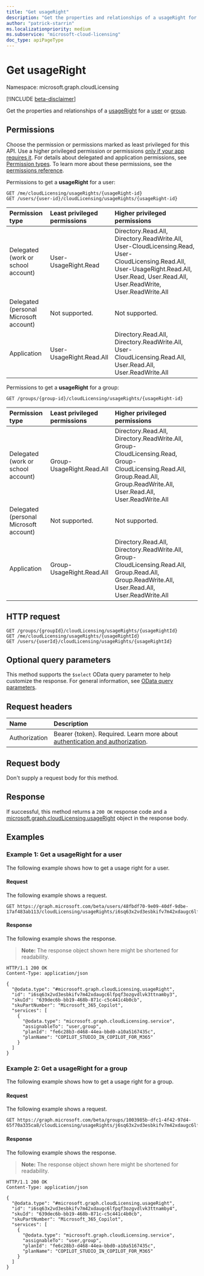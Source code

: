 ```yaml
---
title: "Get usageRight"
description: "Get the properties and relationships of a usageRight for a user or group."
author: "patrick-starrin"
ms.localizationpriority: medium
ms.subservice: "microsoft-cloud-licensing"
doc_type: apiPageType
---
```


# Get usageRight

Namespace: microsoft.graph.cloudLicensing

[!INCLUDE [beta-disclaimer](../../includes/beta-disclaimer.md)]

Get the properties and relationships of a [usageRight](../resources/cloudlicensing-usageright.md) for a [user](../resources/user.md) or [group](../resources/group.md).

## Permissions

Choose the permission or permissions marked as least privileged for this API. Use a higher privileged permission or permissions [only if your app requires it](/graph/permissions-overview#best-practices-for-using-microsoft-graph-permissions). For details about delegated and application permissions, see [Permission types](/graph/permissions-overview#permission-types). To learn more about these permissions, see the [permissions reference](/graph/permissions-reference).

Permissions to get a **usageRight** for a user:

<!-- { "blockType": "ignored"} -->
``` http
GET /me/cloudLicensing/usageRights/{usageRight-id}
GET /users/{user-id}/cloudLicensing/usageRights/{usageRight-id}
```

<!-- { "blockType": "permissions", "name": "cloudlicensing_usageright_get", "requestUrls": "GET /users/{user-id}/cloudLicensing/usageRights/{usageRight-id}", "mergePermissions": "true" } -->
|Permission type|Least privileged permissions|Higher privileged permissions|
|:---|:---|:---|
|Delegated (work or school account)|User-UsageRight.Read|Directory.Read.All, Directory.ReadWrite.All, User-CloudLicensing.Read, User-CloudLicensing.Read.All, User-UsageRight.Read.All, User.Read, User.Read.All, User.ReadWrite, User.ReadWrite.All|
|Delegated (personal Microsoft account)|Not supported.|Not supported.|
|Application|User-UsageRight.Read.All|Directory.Read.All, Directory.ReadWrite.All, User-CloudLicensing.Read.All, User.Read.All, User.ReadWrite.All|

Permissions to get a **usageRight** for a group:

<!-- { "blockType": "ignored"} -->
``` http
GET /groups/{group-id}/cloudLicensing/usageRights/{usageRight-id}
```

<!-- { "blockType": "permissions", "name": "cloudlicensing_usageright_get", "requestUrls": "GET /groups/{group-id}/cloudLicensing/usageRights/{usageRight-id}" } -->
|Permission type|Least privileged permissions|Higher privileged permissions|
|:---|:---|:---|
|Delegated (work or school account)|Group-UsageRight.Read.All|Directory.Read.All, Directory.ReadWrite.All, Group-CloudLicensing.Read, Group-CloudLicensing.Read.All, Group.Read.All, Group.ReadWrite.All, User.Read.All, User.ReadWrite.All|
|Delegated (personal Microsoft account)|Not supported.|Not supported.|
|Application|Group-UsageRight.Read.All|Directory.Read.All, Directory.ReadWrite.All, Group-CloudLicensing.Read.All, Group.Read.All, Group.ReadWrite.All, User.Read.All, User.ReadWrite.All|

## HTTP request

<!-- {
  "blockType": "ignored"
}
-->
``` http
GET /groups/{groupId}/cloudLicensing/usageRights/{usageRightId}
GET /me/cloudLicensing/usageRights/{usageRightId}
GET /users/{userId}/cloudLicensing/usageRights/{usageRightId}
```

## Optional query parameters

This method supports the `$select` OData query parameter to help customize the response. For general information, see [OData query parameters](/graph/query-parameters).

## Request headers

|Name|Description|
|:---|:---|
|Authorization|Bearer {token}. Required. Learn more about [authentication and authorization](/graph/auth/auth-concepts).|

## Request body

Don't supply a request body for this method.

## Response

If successful, this method returns a `200 OK` response code and a [microsoft.graph.cloudLicensing.usageRight](../resources/cloudlicensing-usageright.md) object in the response body.

## Examples

### Example 1: Get a usageRight for a user

The following example shows how to get a usage right for a user.

#### Request

The following example shows a request.
<!-- {
  "blockType": "request",
  "name": "cloudlicensing-usageright-get-example",
  "sampleKeys": ["48fbdf70-9e09-40df-9dbe-17af483ab113","i6sq63x2vd3esbkifv7m42xdaugc6lfpqf3ozgvdlvk3ttnamby3"]
}
-->
``` http
GET https://graph.microsoft.com/beta/users/48fbdf70-9e09-40df-9dbe-17af483ab113/cloudLicensing/usageRights/i6sq63x2vd3esbkifv7m42xdaugc6lfpqf3ozgvdlvk3ttnamby3
```

#### Response

The following example shows the response.
>**Note:** The response object shown here might be shortened for readability.
<!-- {
  "blockType": "response",
  "truncated": true,
  "@odata.type": "microsoft.graph.cloudLicensing.usageRight"
}
-->
``` http
HTTP/1.1 200 OK
Content-Type: application/json

{
  "@odata.type": "#microsoft.graph.cloudLicensing.usageRight",
  "id": "i6sq63x2vd3esbkifv7m42xdaugc6lfpqf3ozgvdlvk3ttnamby3",
  "skuId": "639dec6b-bb19-468b-871c-c5c441c4b0cb",
  "skuPartNumber": "Microsoft_365_Copilot",
  "services": [
    {
      "@odata.type": "microsoft.graph.cloudLicensing.service",
      "assignableTo": "user,group",
      "planId": "fe6c28b3-d468-44ea-bbd0-a10a5167435c",
      "planName": "COPILOT_STUDIO_IN_COPILOT_FOR_M365"
    }
  ]
}
```

### Example 2: Get a usageRight for a group

The following example shows how to get a usage right for a group.

#### Request

The following example shows a request.
<!-- {
  "blockType": "request",
  "name": "cloudlicensing-usageright-get-2-example",
  "sampleKeys": ["1003985b-dfc1-4f42-97d4-65f70a335ca8","j6sq63x2vd3esbkifv7m42xdaugc6lfpqf3ozgvdlvk3ttnamby4"]
}
-->
``` http
GET https://graph.microsoft.com/beta/groups/1003985b-dfc1-4f42-97d4-65f70a335ca8/cloudLicensing/usageRights/j6sq63x2vd3esbkifv7m42xdaugc6lfpqf3ozgvdlvk3ttnamby4
```

#### Response

The following example shows the response.
>**Note:** The response object shown here might be shortened for readability.
<!-- {
  "blockType": "response",
  "truncated": true,
  "@odata.type": "microsoft.graph.cloudLicensing.usageRight"
}
-->
``` http
HTTP/1.1 200 OK
Content-Type: application/json

{
  "@odata.type": "#microsoft.graph.cloudLicensing.usageRight",
  "id": "i6sq63x2vd3esbkifv7m42xdaugc6lfpqf3ozgvdlvk3ttnamby4",
  "skuId": "639dec6b-bb19-468b-871c-c5c441c4b0cb",
  "skuPartNumber": "Microsoft_365_Copilot",
  "services": [
    {
      "@odata.type": "microsoft.graph.cloudLicensing.service",
      "assignableTo": "user,group",
      "planId": "fe6c28b3-d468-44ea-bbd0-a10a5167435c",
      "planName": "COPILOT_STUDIO_IN_COPILOT_FOR_M365"
    }
  ]
}
```
